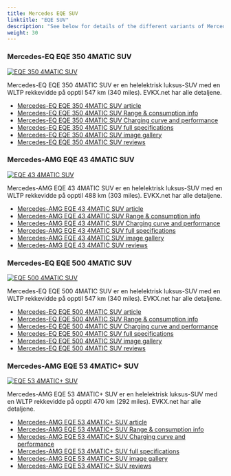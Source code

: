 ```yaml
---
title: Mercedes EQE SUV
linktitle: "EQE SUV"
description: "See below for details of the different variants of Mercedes EQE SUV"
weight: 30
---
```

### Mercedes-EQ EQE 350 4MATIC SUV

<a href="eqe_350_4matic_suv/"><img src="https://media.evkx.net/multimedia/models/mercedes/eqe_suv/eqe_350_4matic_suv/main_1_st.jpg" class="img-fluid" alt="EQE 350 4MATIC SUV" ></a>

Mercedes-EQ EQE 350 4MATIC SUV er en helelektrisk luksus-SUV med en WLTP rekkevidde på opptil 547 km (340 miles). EVKX.net har alle detaljene. 

- [Mercedes-EQ EQE 350 4MATIC SUV article](eqe_350_4matic_suv/)
- [Mercedes-EQ EQE 350 4MATIC SUV Range & consumption info](eqe_350_4matic_suv/rangeandconsumption)
- [Mercedes-EQ EQE 350 4MATIC SUV Charging curve and performance](eqe_350_4matic_suv/chargingcurve)
- [Mercedes-EQ EQE 350 4MATIC SUV full specifications](eqe_350_4matic_suv/specifications)
- [Mercedes-EQ EQE 350 4MATIC SUV image gallery](eqe_350_4matic_suv/gallery)
- [Mercedes-EQ EQE 350 4MATIC SUV reviews](eqe_350_4matic_suv/reviews)

### Mercedes-AMG EQE 43 4MATIC SUV

<a href="eqe_43_4matic_suv/"><img src="https://media.evkx.net/multimedia/models/mercedes/eqe_suv/eqe_43_4matic_suv/main_1_st.jpg" class="img-fluid" alt="EQE 43 4MATIC SUV" ></a>

Mercedes-AMG EQE 43 4MATIC SUV er en helelektrisk luksus-SUV med en WLTP rekkevidde på opptil 488 km (303 miles). EVKX.net har alle detaljene. 

- [Mercedes-AMG EQE 43 4MATIC SUV article](eqe_43_4matic_suv/)
- [Mercedes-AMG EQE 43 4MATIC SUV Range & consumption info](eqe_43_4matic_suv/rangeandconsumption)
- [Mercedes-AMG EQE 43 4MATIC SUV Charging curve and performance](eqe_43_4matic_suv/chargingcurve)
- [Mercedes-AMG EQE 43 4MATIC SUV full specifications](eqe_43_4matic_suv/specifications)
- [Mercedes-AMG EQE 43 4MATIC SUV image gallery](eqe_43_4matic_suv/gallery)
- [Mercedes-AMG EQE 43 4MATIC SUV reviews](eqe_43_4matic_suv/reviews)

### Mercedes-EQ EQE 500 4MATIC SUV

<a href="eqe_500_4matic_suv/"><img src="https://media.evkx.net/multimedia/models/mercedes/eqe_suv/eqe_500_4matic_suv/main_1_st.jpg" class="img-fluid" alt="EQE 500 4MATIC SUV" ></a>

Mercedes-EQ EQE 500 4MATIC SUV er en helelektrisk luksus-SUV med en WLTP rekkevidde på opptil 547 km (340 miles). EVKX.net har alle detaljene. 

- [Mercedes-EQ EQE 500 4MATIC SUV article](eqe_500_4matic_suv/)
- [Mercedes-EQ EQE 500 4MATIC SUV Range & consumption info](eqe_500_4matic_suv/rangeandconsumption)
- [Mercedes-EQ EQE 500 4MATIC SUV Charging curve and performance](eqe_500_4matic_suv/chargingcurve)
- [Mercedes-EQ EQE 500 4MATIC SUV full specifications](eqe_500_4matic_suv/specifications)
- [Mercedes-EQ EQE 500 4MATIC SUV image gallery](eqe_500_4matic_suv/gallery)
- [Mercedes-EQ EQE 500 4MATIC SUV reviews](eqe_500_4matic_suv/reviews)

### Mercedes-AMG EQE 53 4MATIC+ SUV

<a href="eqe_53_4maticplus_suv/"><img src="https://media.evkx.net/multimedia/models/mercedes/eqe_suv/eqe_53_4maticplus_suv/main_1_st.jpg" class="img-fluid" alt="EQE 53 4MATIC+ SUV" ></a>

Mercedes-AMG EQE 53 4MATIC+ SUV er en helelektrisk luksus-SUV med en WLTP rekkevidde på opptil 470 km (292 miles). EVKX.net har alle detaljene. 

- [Mercedes-AMG EQE 53 4MATIC+ SUV article](eqe_53_4maticplus_suv/)
- [Mercedes-AMG EQE 53 4MATIC+ SUV Range & consumption info](eqe_53_4maticplus_suv/rangeandconsumption)
- [Mercedes-AMG EQE 53 4MATIC+ SUV Charging curve and performance](eqe_53_4maticplus_suv/chargingcurve)
- [Mercedes-AMG EQE 53 4MATIC+ SUV full specifications](eqe_53_4maticplus_suv/specifications)
- [Mercedes-AMG EQE 53 4MATIC+ SUV image gallery](eqe_53_4maticplus_suv/gallery)
- [Mercedes-AMG EQE 53 4MATIC+ SUV reviews](eqe_53_4maticplus_suv/reviews)

